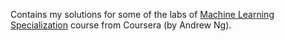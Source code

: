 
Contains my solutions for some of the labs of [Machine Learning Specialization](https://www.coursera.org/specializations/machine-learning-introduction?action=enroll&utm_campaign=social-andrew-linkedin-mls-launch-2022&utm_medium=institutions&utm_source=deeplearning-ai) course from Coursera (by Andrew Ng).
